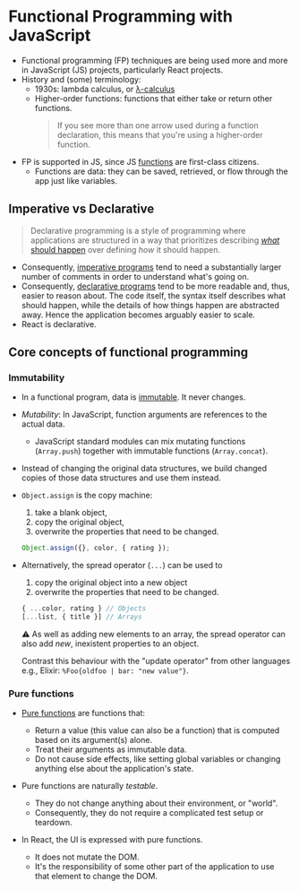 # Functional Programming with JavaScript

- Functional programming (FP) techniques are being used more and more in JavaScript (JS) projects, particularly React projects.
- History and (some) terminology:
  - 1930s: lambda calculus, or [λ-calculus]
  - Higher-order functions: functions that either take or return other functions.
    > If you see more than one arrow used during a function declaration, this means that you're using a higher-order function.
- FP is supported in JS, since JS [functions] are first-class citizens.
  - Functions are data: they can be saved, retrieved, or flow through the app just like variables.

## Imperative vs Declarative

> Declarative programming is a style of programming where applications are structured in a way that prioritizes describing [_what_ should happen] over defining _how_ it should happen.

- Consequently, [imperative programs] tend to need a substantially larger number of comments in order to understand what's going on.
- Consequently, [declarative programs] tend to be more readable and, thus, easier to reason about. The code itself, the syntax itself describes what should happen, while the details of how things happen are abstracted away. Hence the application becomes arguably easier to scale.
- React is declarative.

## Core concepts of functional programming

### Immutability

- In a functional program, data is [immutable]. It never changes.
- _Mutability_: In JavaScript, function arguments are references to the actual data.
  - JavaScript standard modules can mix mutating functions (`Array.push`) together with immutable functions (`Array.concat`).
- Instead of changing the original data structures, we build changed copies of those data structures and use them instead.

- `Object.assign` is the copy machine:

  1. take a blank object,
  2. copy the original object,
  3. overwrite the properties that need to be changed.

  ```js
  Object.assign({}, color, { rating });
  ```

- Alternatively, the spread operator (`...`) can be used to

  1. copy the original object into a new object
  2. overwrite the properties that need to be changed.

  ```js
  { ...color, rating } // Objects
  [...list, { title }] // Arrays
  ```

  ⚠️ As well as adding new elements to an array, the spread operator can also add _new_, inexistent properties to an object.

  Contrast this behaviour with the "update operator" from other languages e.g., Elixir: `%Foo{oldfoo | bar: "new value"}`.

### Pure functions

- [Pure functions] are functions that:

  - Return a value (this value can also be a function) that is computed based on its argument(s) alone.
  - Treat their arguments as immutable data.
  - Do not cause side effects, like setting global variables or changing anything else about the application's state.

- Pure functions are naturally _testable_.

  - They do not change anything about their environment, or "world".
  - Consequently, they do not require a complicated test setup or teardown.

- In React, the UI is expressed with pure functions.

  - It does not mutate the DOM.
  - It's the responsibility of some other part of the application to use that element to change the DOM.

[_what_ should happen]: http://wiki.c2.com/?DeclarativeProgramming
[declarative programs]: declarative.js
[functions]: functions.js
[immutable]: immutable.js
[imperative programs]: imperative.js
[pure functions]: pure_functions.js
[λ-calculus]: https://turing100.acm.org/lambda_calculus_timeline.pdf

